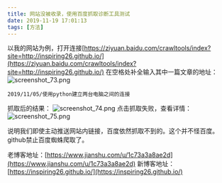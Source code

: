 ```yaml
---
title: 网站没被收录，使用百度抓取诊断工具测试
date: 2019-11-19 17:01:13
tags: [方法]
---
```

以我的网站为例，打开连接[https://ziyuan.baidu.com/crawltools/index?site=http://inspiring26.github.io/](https://ziyuan.baidu.com/crawltools/index?site=http://inspiring26.github.io/)
在空格处补全输入其中一篇文章的地址：
![screenshot_73.png](screenshot_73.png)
```
2019/11/05/使用python建立两台电脑之间的连接
```
抓取后的结果：
![screenshot_74.png](screenshot_74.png)
点击抓取失败，查看详情：
![screenshot_75.png](screenshot_75.png)

说明我们即使主动推送网站内链接，百度依然抓取不到的。这个并不怪百度。github禁止百度蜘蛛爬取了。







老博客地址：[https://www.jianshu.com/u/1c73a3a8ae2d](https://www.jianshu.com/u/1c73a3a8ae2d)
新博客地址：[https://inspiring26.github.io/](https://inspiring26.github.io/)